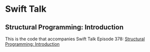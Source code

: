 # Swift Talk
## Structural Programming: Introduction

This is the code that accompanies Swift Talk Episode 378: [Structural Programming: Introduction](https://talk.objc.io/episodes/S01E378-structural-programming-introduction)
